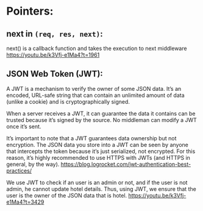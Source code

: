 # Pointers:

 ## next in `(req, res, next)`:
 next() is a callback function and takes the execution to next middleware
 https://youtu.be/k3Vfj-e1Ma4?t=1961

 ## JSON Web Token (JWT):
A JWT is a mechanism to verify the owner of some JSON data. It’s an encoded, URL-safe string that can contain an unlimited amount of data (unlike a cookie) and is cryptographically signed.

When a server receives a JWT, it can guarantee the data it contains can be trusted because it’s signed by the source. No middleman can modify a JWT once it’s sent.

It’s important to note that a JWT guarantees data ownership but not encryption. The JSON data you store into a JWT can be seen by anyone that intercepts the token because it’s just serialized, not encrypted. For this reason, it’s highly recommended to use HTTPS with JWTs (and HTTPS in general, by the way).
https://blog.logrocket.com/jwt-authentication-best-practices/

We use JWT to check if an user is an admin or not, and if the user is not admin, he cannot update hotel details. Thus, using JWT, we ensure that the user is the owner of the JSON data that is hotel.
https://youtu.be/k3Vfj-e1Ma4?t=3429